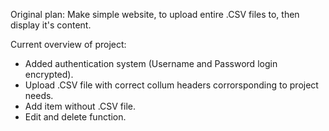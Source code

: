 Original plan: Make simple website, to upload entire .CSV files to, then display it's content.

Current overview of project:
* Added authentication system (Username and Password login encrypted).
* Upload .CSV file with correct collum headers corrorsponding to project needs.
* Add item without .CSV file.
* Edit and delete function.
